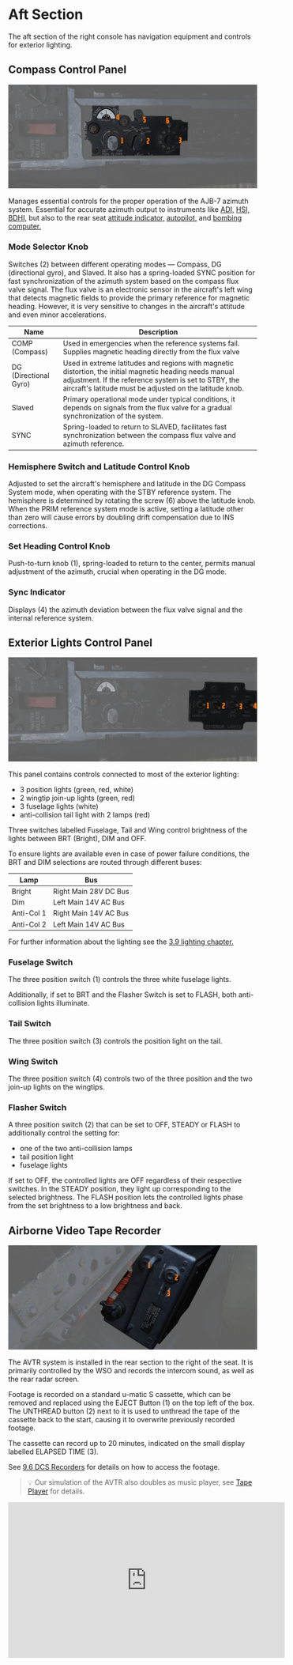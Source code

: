 # Aft Section

The aft section of the right console has navigation equipment and controls for
exterior lighting.

## Compass Control Panel

![CompassCtl](../../../img/pilot_comp_panel.jpg)

Manages essential controls for the proper operation of the AJB-7 azimuth system.
Essential for accurate azimuth output to instruments like
[ADI,](../../pilot/flight_director_group.md#attitude-director-indicator)
[HSI,](../../pilot/flight_director_group.md#horizontal-situation-indicator)
[BDHI,](../../wso/upfront_indicators.md#bearing-distance-heading-indicator-bdhi)
but also to the rear seat
[attitude indicator,](../../wso/upfront_indicators.md#attitude-indicator)
[autopilot,](../../../systems/flight_controls_gear/flight_controls.md#auotmatic-flight-control-system-afcs)
and [bombing computer.](../../../systems/weapon_systems/wrcs.md)

### Mode Selector Knob

Switches (<num>2</num>) between different operating modes — Compass, DG
(directional gyro), and Slaved. It also has a spring-loaded SYNC position for
fast synchronization of the azimuth system based on the compass flux valve
signal. The flux valve is an electronic sensor in the aircraft's left wing that
detects magnetic fields to provide the primary reference for magnetic heading.
However, it is very sensitive to changes in the aircraft's attitude and even
minor accelerations.

| Name                  | Description                                                                                                                                                                                                                  |
| --------------------- | ---------------------------------------------------------------------------------------------------------------------------------------------------------------------------------------------------------------------------- |
| COMP (Compass)        | Used in emergencies when the reference systems fail. Supplies magnetic heading directly from the flux valve                                                                                                                  |
| DG (Directional Gyro) | Used in extreme latitudes and regions with magnetic distortion, the initial magnetic heading needs manual adjustment. If the reference system is set to STBY, the aircraft's latitude must be adjusted on the latitude knob. |
| Slaved                | Primary operational mode under typical conditions, it depends on signals from the flux valve for a gradual synchronization of the system.                                                                                    |
| SYNC                  | Spring-loaded to return to SLAVED, facilitates fast synchronization between the compass flux valve and azimuth reference.                                                                                                    |

### Hemisphere Switch and Latitude Control Knob

Adjusted to set the aircraft's hemisphere and latitude in the DG Compass System
mode, when operating with the STBY reference system. The hemisphere is
determined by rotating the screw (<num>6</num>) above the latitude knob. When
the PRIM reference system mode is active, setting a latitude other than zero
will cause errors by doubling drift compensation due to INS corrections.

### Set Heading Control Knob

Push-to-turn knob (<num>1</num>), spring-loaded to return to the center, permits
manual adjustment of the azimuth, crucial when operating in the DG mode.

### Sync Indicator

Displays (<num>4</num>) the azimuth deviation between the flux valve signal and
the internal reference system.

## Exterior Lights Control Panel

![ExtLights](../../../img/pilot_ext_lights_panel.jpg)

This panel contains controls connected to most of the exterior lighting:

- 3 position lights (green, red, white)
- 2 wingtip join-up lights (green, red)
- 3 fuselage lights (white)
- anti-collision tail light with 2 lamps (red)

Three switches labelled Fuselage, Tail and Wing control brightness of the lights
between BRT (Bright), DIM and OFF.

To ensure lights are available even in case of power failure conditions, the BRT
and DIM selections are routed through different buses:

| Lamp       | Bus                   |
| ---------- | --------------------- |
| Bright     | Right Main 28V DC Bus |
| Dim        | Left Main 14V AC Bus  |
| Anti-Col 1 | Right Main 14V AC Bus |
| Anti-Col 2 | Left Main 14V AC Bus  |

For further information about the lighting see the
[3.9 lighting chapter.](../../../systems/lighting.md#exterior-lighting)

### Fuselage Switch

The three position switch (<num>1</num>) controls the three white fuselage
lights.

Additionally, if set to BRT and the Flasher Switch is set to FLASH, both
anti-collision lights illuminate.

### Tail Switch

The three position switch (<num>3</num>) controls the position light on the
tail.

### Wing Switch

The three position switch (<num>4</num>) controls two of the three position and
the two join-up lights on the wingtips.

### Flasher Switch

A three position switch (<num>2</num>) that can be set to OFF, STEADY or FLASH
to additionally control the setting for:

- one of the two anti-collision lamps
- tail position light
- fuselage lights

If set to OFF, the controlled lights are OFF regardless of their respective
switches. In the STEADY position, they light up corresponding to the selected
brightness. The FLASH position lets the controlled lights phase from the set
brightness to a low brightness and back.

## Airborne Video Tape Recorder

![Airborne Video Tape Recorder](../../../img/pilot_avtr.jpg)

The AVTR system is installed in the rear section to the right of the seat. It is
primarily controlled by the WSO and records the intercom sound, as well as the
rear radar screen.

Footage is recorded on a standard u-matic S cassette, which can be removed and
replaced using the EJECT Button (<num>1</num>) on the top left of the box. The
UNTHREAD button (<num>2</num>) next to it is used to unthread the tape of the
cassette back to the start, causing it to overwrite previously recorded footage.

The cassette can record up to 20 minutes, indicated on the small display
labelled ELAPSED TIME (<num>3</num>).

See [9.6 DCS Recorders](../../../dcs/recorders.md) for details on how to access
the footage.

> 💡 Our simulation of the AVTR also doubles as music player, see
> [Tape Player](../../../dcs/tape_player.md) for details.

<iframe width="560" height="315" src="https://www.youtube.com/embed/rXz41sNfD9U?si=GoQNcYvQuaP-qNcM"
title="DCS F-4E Phantom: AVTR Recorder Tutorial video for Debriefing / Recon" frameborder="0"
allow="accelerometer; autoplay; clipboard-write; encrypted-media; gyroscope; picture-in-picture; web-share"
referrerpolicy="strict-origin-when-cross-origin" allowfullscreen></iframe>
